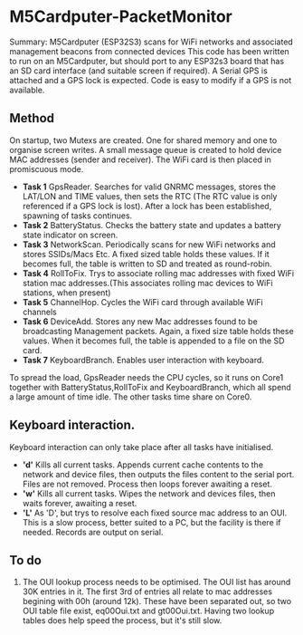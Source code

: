 # M5Cardputer-PacketMonitor
Summary: M5Cardputer (ESP32S3) scans for WiFi networks and associated management beacons from connected devices
This code has been written to run on an M5Cardputer, but should port to any ESP32s3 board that has an SD card interface (and suitable screen if required). A Serial GPS is attached and a GPS lock is expected. Code is easy to modify if a GPS is not available.
## Method
On startup, two Mutexs are created. One for shared memory and one to organise screen writes. A small message queue is created to hold device MAC addresses (sender and receiver). The WiFi card is then placed in promiscuous mode.

- **Task 1** GpsReader. Searches for valid GNRMC messages, stores the LAT/LON and TIME values, then sets the RTC (The RTC value is only referenced if a GPS lock is lost). After a lock has been established, spawning of tasks continues. 
- **Task 2** BatteryStatus. Checks the battery state and updates a battery state indicator on screen.
- **Task 3** NetworkScan. Periodically scans for new WiFi networks and stores SSIDs/Macs Etc. A fixed sized table holds these values. If it becomes full, the table is written to SD and treated as round-robin.
- **Task 4** RollToFix. Trys to associate rolling mac addresses with fixed WiFi station mac addresses.(This associates rolling mac devices to WiFi stations, when present)
- **Task 5** ChannelHop. Cycles the WiFi card through available WiFi channels
- **Task 6** DeviceAdd. Stores any new Mac addresses found to be broadcasting Management packets. Again, a fixed size table holds these values. When it becomes full, the table is appended to a file on the SD card.
- **Task 7** KeyboardBranch. Enables user interaction with keyboard.

To spread the load, GpsReader needs the CPU cycles, so it runs on Core1 together with BatteryStatus,RollToFix and KeyboardBranch, which all spend a large amount of time idle. The other tasks time share on Core0.

## Keyboard interaction.
Keyboard interaction can only take place after all tasks have initialised.

- **'d'** Kills all current tasks. Appends current cache contents to the network and device files, then outputs the files content to the serial port. Files are not removed. Process then loops forever awaiting a reset.
- **'w'** Kills all current tasks. Wipes the network and devices files, then waits forever, awaiting a reset.
- **'L'** As 'D', but trys to resolve each fixed source mac address to an OUI. This is a slow process, better suited to a PC, but the facility is there if needed. Records are output on serial. 

## To do

1.  The OUI lookup process needs to be optimised. The OUI list has around 30K entries in it. The first 3rd of entries all relate to mac addresses begining with 00h (around 12k). These have been separated out, so two OUI table file exist, eq00Oui.txt and gt00Oui.txt. Having two lookup tables does help speed the process, but it's still slow.